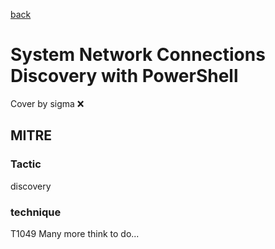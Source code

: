 [back](../index.md)
# System Network Connections Discovery with PowerShell
Cover by sigma :x: 
## MITRE
### Tactic
discovery
### technique
T1049
Many more think to do...